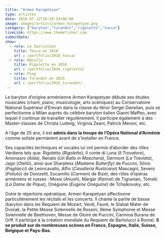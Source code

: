```yaml
---
title: "Armen Karapetyan"
type: artistes
date: 2018-07-12T16:59:54+06:00
image: images/artists/armen_karapetyan.png
category: ["baryton","turandot","rigoletto","tosca"]
liveLink: https://www.themefisher.com
submitDate: 
show:
  - role: Le Sacristain
    title: Tosca en 2018
    url : /portfolio/2018_tosca/
  - role: Marullo
    title: Rigoletto en 2016
    url : /portfolio/2016_rigoletto/
  - role: Ping
    title: Turandot en 2015
    url : /portfolio/2015_turandot/
---
```


Le baryton d’origine arménienne Armen Karapetyan débute ses études musicales (chant, piano, musicologie, arts scéniques) au Conservatoire National Supérieur d’Erevan dans la classe du ténor Sergei Danelian, puis se perfectionne à Milan auprès du célèbre baryton italien Gianni Maffeo, avec lequel il continue de travailler régulièrement. Il participe également à des Master-classes de Christa Ludwig, Virginia Zeani, Patrick Meroni, etc.

A l’âge de 25 ans, il est **admis dans la troupe de l’Opéra National d’Arménie** comme soliste permanent avant de s’installer en France.

Ses capacités techniques et vocales lui ont permis d’aborder des rôles Verdiens tels que: Rigoletto (*Rigoletto*), Il conte di Luna (*Il Trovatore*), Amonasro (*Aïda*), Renato (*Un Ballo in Maschera*), Germont (*La Traviata*), Jago (*Otello*), ainsi que Sharpless (*Madame Butterfly*) de Puccini, Silvio (*Pagliacci*) de Leoncavallo, Alfio (*Cavalleria Rusticana*) Mascagni, Severo (*Poliuto*) de Donizetti, Escamillo (*Carmen*) de Bizet, des rôles d’opéras arméniens et russes : Mossi (*Anush*), Margar (*Kariné*) de Tigranian, Tomski (*La Dame de Pique*), Onéguine (*Eugene Onéguine*) de Tchaikovsky, etc.

Outre le répertoire opératique, Armen Karapetyan affectionne particulièrement les récitals et les concerts. Il chante la partie de basse /baryton dans les Requiem de Mozart, Verdi, Fauré, le Stabat Mater de Dvorak, la Petite Messe Solennelle de Rossini, 9ème Symphonie et Messe Solennelle de Beethoven, Messe de Gloire de Puccini, Carmina Burana de Orff. Il participe à la création mondiale du Requiem de Bartolucci à Rome). **Il se produit sur de nombreuses scènes en France, Espagne, Italie, Suisse, Belgique et Pays-Bas.**

